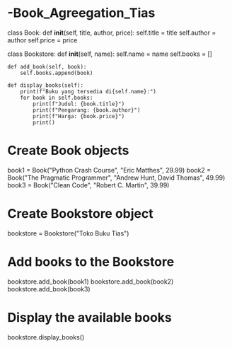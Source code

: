 # -Book_Agreegation_Tias
class Book:
    def __init__(self, title, author, price):
        self.title = title
        self.author = author
        self.price = price


class Bookstore:
    def __init__(self, name):
        self.name = name
        self.books = []

    def add_book(self, book):
        self.books.append(book)

    def display_books(self):
        print(f"Buku yang tersedia di{self.name}:")
        for book in self.books:
            print(f"Judul: {book.title}")
            print(f"Pengarang: {book.author}")
            print(f"Harga: {book.price}")
            print()


# Create Book objects
book1 = Book("Python Crash Course", "Eric Matthes", 29.99)
book2 = Book("The Pragmatic Programmer", "Andrew Hunt, David Thomas", 49.99)
book3 = Book("Clean Code", "Robert C. Martin", 39.99)

# Create Bookstore object
bookstore = Bookstore("Toko Buku Tias")

# Add books to the Bookstore
bookstore.add_book(book1)
bookstore.add_book(book2)
bookstore.add_book(book3)

# Display the available books
bookstore.display_books()
